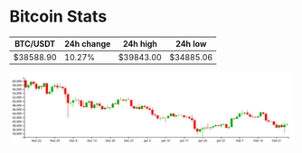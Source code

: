 # Bitcoin Stats

BTC/USDT|24h change|24h high|24h low|
|---|---|---|---|
|$38588.90|10.27%|$39843.00|$34885.06|

<img src="./chart.svg">
